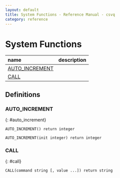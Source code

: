 ```yaml
---
layout: default
title: System Functions - Reference Manual - csvq
category: reference
---
```


# System Functions

| name | description |
| :- | :- |
| [AUTO_INCREMENT](#auto_increment) | |
| [CALL](#call) | |

## Definitions

### AUTO_INCREMENT
{: #auto_increment}

```
AUTO_INCREMENT() return integer
```

```
AUTO_INCREMENT(init integer) return integer
```

### CALL
{: #call}

```
CALL(command string [, value ...]) return string
```

